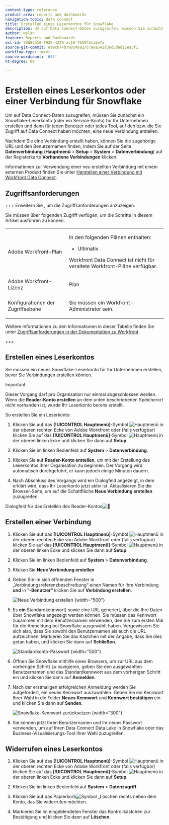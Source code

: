 ```yaml
---
content-type: reference
product-area: reports and dashboards
navigation-topic: data connect
title: Erstellen eines Leserkontos für Snowflake
description: Um auf Data Connect-Daten zuzugreifen, müssen Sie zunächst ein Snowflake-Leserkonto erstellen.
author: Nolan
feature: Reports and Dashboards
exl-id: 70d83a10-f926-4229-ac10-7659f2ca5e7a
source-git-commit: ea9c674b798c48927c7a0a542d36d5ded15ea3f1
workflow-type: tm+mt
source-wordcount: '654'
ht-degree: 0%

---
```


# Erstellen eines Leserkontos oder einer Verbindung für Snowflake

Um auf Data Connect-Daten zuzugreifen, müssen Sie zunächst ein Snowflake-Leserkonto (oder ein Service-Konto) für Ihr Unternehmen erstellen und dann für jeden Benutzer oder jedes Tool, auf den bzw. die Sie Zugriff auf Data Connect haben möchten, eine neue Verbindung erstellen.

Nachdem Sie eine Verbindung erstellt haben, können Sie die zugehörige URL und den Benutzernamen finden, indem Sie auf der Seite **Datenverbindung** (**Hauptmenü** > **Setup** > **System** > **Datenverbindung**) auf der Registerkarte **Vorhandene Verbindungen** klicken.

Informationen zur Verwendung einer neu erstellten Verbindung mit einem externen Produkt finden Sie unter [Herstellen einer Verbindung mit Workfront Data Connect](/help/quicksilver/reports-and-dashboards/data-lake/share-data-externally.md).

## Zugriffsanforderungen

+++ Erweitern Sie , um die Zugriffsanforderungen anzuzeigen.

Sie müssen über folgenden Zugriff verfügen, um die Schritte in diesem Artikel ausführen zu können:

<table style="table-layout:auto"> 
 <col> 
 <col> 
 <tbody> 
  <tr> 
   <td role="rowheader">Adobe Workfront-Plan</td> 
   <td><p>In den folgenden Plänen enthalten:</p>
    <ul>
        <li>Ultimativ</li> 
    </ul>    
   <!--<p>Can be purchased as an add-on to the following plans:</p> 
    <ul>
        <li>Select</li> 
        <li>Prime</li>
    </ul>--> 
    <p>Workfront Data Connect ist nicht für veraltete Workfront-Pläne verfügbar.</p> 
   </td>
  </tr> 
  <tr> 
   <td role="rowheader">Adobe Workfront-Lizenz</td> 
   <td><p>Plan</p></td> 
  </tr> 
  <tr> 
   <td role="rowheader">Konfigurationen der Zugriffsebene</td> 
   <td> <p>Sie müssen ein Workfront-Administrator sein.</p></td> 
  </tr> 
 </tbody> 
</table>

Weitere Informationen zu den Informationen in dieser Tabelle finden Sie unter [Zugriffsanforderungen in der Dokumentation zu Workfront](/help/quicksilver/administration-and-setup/add-users/access-levels-and-object-permissions/access-level-requirements-in-documentation.md).

+++

## Erstellen eines Leserkontos

Sie müssen ein neues Snowflake-Leserkonto für Ihr Unternehmen erstellen, bevor Sie Verbindungen erstellen können.

>[!IMPORTANT]
>
>Dieser Vorgang darf pro Organisation nur einmal abgeschlossen werden. Wenn die **Reader-Konto erstellen** an dem unten beschriebenen Speicherort nicht vorhanden ist, wurde Ihr Leserkonto bereits erstellt.

So erstellen Sie ein Leserkonto:

1. Klicken Sie auf das **[!UICONTROL Hauptmenü]**-Symbol ![Hauptmenü](/help/_includes/assets/main-menu-icon.png) in der oberen rechten Ecke von Adobe Workfront oder (falls verfügbar) klicken Sie auf das **[!UICONTROL Hauptmenü]**-Symbol ![Hauptmenü](/help/_includes/assets/main-menu-icon-left-nav.png) in der oberen linken Ecke und klicken Sie dann auf **Setup**.

1. Klicken Sie im linken Bedienfeld auf **System** > **Datenverbindung**.

1. Klicken Sie auf **Reader-Konto erstellen**, um mit der Erstellung des Leserkontos Ihrer Organisation zu beginnen. Der Vorgang wird automatisch durchgeführt, er kann jedoch einige Minuten dauern.

1. Nach Abschluss des Vorgangs wird ein Dialogfeld angezeigt, in dem erklärt wird, dass Ihr Leserkonto jetzt aktiv ist. Aktualisieren Sie die Browser-Seite, um auf die Schaltfläche **Neue Verbindung erstellen** zuzugreifen.

Dialogfeld für das Erstellen des Reader-Kontos![&#128279;](/help/quicksilver/reports-and-dashboards/data-lake/assets/data-connect-reader-account-created.png)

## Erstellen einer Verbindung

1. Klicken Sie auf das **[!UICONTROL Hauptmenü]**-Symbol ![Hauptmenü](/help/_includes/assets/main-menu-icon.png) in der oberen rechten Ecke von Adobe Workfront oder (falls verfügbar) klicken Sie auf das **[!UICONTROL Hauptmenü]**-Symbol ![Hauptmenü](/help/_includes/assets/main-menu-icon-left-nav.png) in der oberen linken Ecke und klicken Sie dann auf **Setup**.

1. Klicken Sie im linken Bedienfeld auf **System** > **Datenverbindung**.

1. Klicken Sie **Neue Verbindung erstellen**

1. Geben Sie im sich öffnenden Fenster in „Verbindungsreferenzbeschreibung“ einen Namen für Ihre Verbindung **und** in &quot;**-Benutzer“** klicken Sie auf **Verbindung erstellen**.

   ![Neue Verbindung erstellen](/help/quicksilver/reports-and-dashboards/data-lake/assets/new-reader-connection.png) {width="500"}

1. Es **ein** Standardkennwort) sowie eine URL generiert, über die Ihre Daten über Snowflake angezeigt werden können. Sie müssen das Kennwort zusammen mit dem Benutzernamen verwenden, den Sie zum ersten Mal für die Anmeldung bei Snowflake ausgewählt haben. Vergewissern Sie sich also, dass Sie sowohl den Benutzernamen als auch die URL aufzeichnen. Markieren Sie das Kästchen mit der Angabe, dass Sie dies getan haben, und klicken Sie dann auf **Schließen**.

   ![Standardkonto-Passwort](/help/quicksilver/reports-and-dashboards/data-lake/assets/default-password-reader-account.png) {width="500"}

1. Öffnen Sie Snowflake mithilfe eines Browsers, um zur URL aus dem vorherigen Schritt zu navigieren, geben Sie den ausgewählten Benutzernamen und das Standardkennwort aus dem vorherigen Schritt ein und klicken Sie dann auf **Anmelden**.

1. Nach der erstmaligen erfolgreichen Anmeldung werden Sie aufgefordert, ein neues Kennwort auszuwählen. Geben Sie ein Kennwort Ihrer Wahl in die Felder **Neues Kennwort** und **Kennwort bestätigen** ein und klicken Sie dann auf **Senden**.

   ![Snowflake-Kennwort zurücksetzen](/help/quicksilver/reports-and-dashboards/data-lake/assets/reset-snowflake-password.png) {width="300"}

1. Sie können jetzt Ihren Benutzernamen und Ihr neues Passwort verwenden, um auf Ihren Data Connect Data Lake in Snowflake oder das Business-Visualisierungs-Tool Ihrer Wahl zuzugreifen.

## Widerrufen eines Leserkontos

1. Klicken Sie auf das **[!UICONTROL Hauptmenü]**-Symbol ![Hauptmenü](/help/_includes/assets/main-menu-icon.png) in der oberen rechten Ecke von Adobe Workfront oder (falls verfügbar) klicken Sie auf das **[!UICONTROL Hauptmenü]**-Symbol ![Hauptmenü](/help/_includes/assets/main-menu-icon-left-nav.png) in der oberen linken Ecke und klicken Sie dann auf **Setup**.

1. Klicken Sie im linken Bedienfeld auf **System** > **Datenzugriff**.

1. Klicken Sie auf das Papierkorb![Symbol „Löschen](/help/quicksilver/reports-and-dashboards/data-lake/assets/delete.png) rechts neben dem Konto, das Sie widerrufen möchten.

1. Markieren Sie im eingeblendeten Fenster das Kontrollkästchen zur Bestätigung und klicken Sie dann auf **Löschen**.
